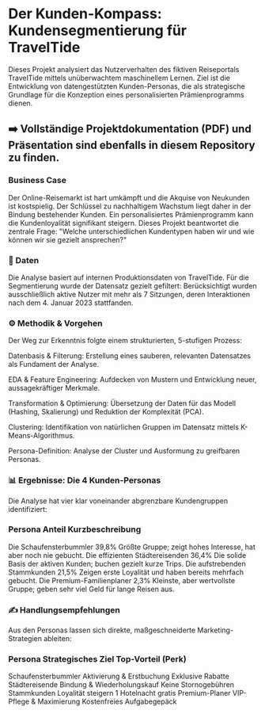 # **Der Kunden-Kompass: Kundensegmentierung für TravelTide**

Dieses Projekt analysiert das Nutzerverhalten des fiktiven Reiseportals TravelTide mittels unüberwachtem maschinellem Lernen. Ziel ist die Entwicklung von datengestützten Kunden-Personas, die als strategische Grundlage für die Konzeption eines personalisierten Prämienprogramms dienen.

## ➡️ Vollständige Projektdokumentation (PDF) und Präsentation sind ebenfalls in diesem Repository zu finden.

### Business Case
Der Online-Reisemarkt ist hart umkämpft und die Akquise von Neukunden ist kostspielig. Der Schlüssel zu nachhaltigem Wachstum liegt daher in der Bindung bestehender Kunden. Ein personalisiertes Prämienprogramm kann die Kundenloyalität signifikant steigern. Dieses Projekt beantwortet die zentrale Frage: "Welche unterschiedlichen Kundentypen haben wir und wie können wir sie gezielt ansprechen?"

### 📂 Daten
Die Analyse basiert auf internen Produktionsdaten von TravelTide. Für die Segmentierung wurde der Datensatz gezielt gefiltert: Berücksichtigt wurden ausschließlich aktive Nutzer mit mehr als 7 Sitzungen, deren Interaktionen nach dem 4. Januar 2023 stattfanden.

### ⚙️ Methodik & Vorgehen

  Der Weg zur Erkenntnis folgte einem strukturierten, 5-stufigen Prozess:
    
  Datenbasis & Filterung: Erstellung eines sauberen, relevanten Datensatzes als Fundament der Analyse.
    
  EDA & Feature Engineering: Aufdecken von Mustern und Entwicklung neuer, aussagekräftiger Merkmale.
    
  Transformation & Optimierung: Übersetzung der Daten für das Modell (Hashing, Skalierung) und Reduktion der Komplexität (PCA).
    
  Clustering: Identifikation von natürlichen Gruppen im Datensatz mittels K-Means-Algorithmus.
    
  Persona-Definition: Analyse der Cluster und Ausformung zu greifbaren Personas.

### 📊 Ergebnisse: Die 4 Kunden-Personas
Die Analyse hat vier klar voneinander abgrenzbare Kundengruppen identifiziert:

### Persona	Anteil	Kurzbeschreibung
  Die Schaufensterbummler	39,8%	Größte Gruppe; zeigt hohes Interesse, hat aber noch nie gebucht.
  Die effizienten Städtereisenden	36,4%	Die solide Basis der aktiven Kunden; buchen gezielt kurze Trips.
  Die aufstrebenden Stammkunden	21,5%	Zeigen erste Loyalität und haben bereits mehrfach gebucht.
  Die Premium-Familienplaner	2,3%	Kleinste, aber wertvollste Gruppe; geben sehr viel Geld für lange Reisen aus.


### ✍️ Handlungsempfehlungen
  Aus den Personas lassen sich direkte, maßgeschneiderte Marketing-Strategien ableiten:

### Persona	Strategisches Ziel	Top-Vorteil (Perk)
  Schaufensterbummler	Aktivierung & Erstbuchung	Exklusive Rabatte
  Städtereisende	Bindung & Wiederholungskauf	Keine Stornogebühren
  Stammkunden	Loyalität steigern	1 Hotelnacht gratis
  Premium-Planer	VIP-Pflege & Maximierung	Kostenfreies Aufgabegepäck

